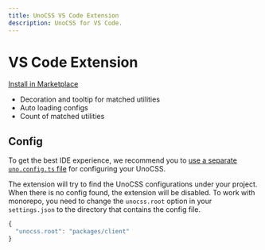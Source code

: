 ```yaml
---
title: UnoCSS VS Code Extension
description: UnoCSS for VS Code.
---
```


# VS Code Extension

[Install in Marketplace](https://marketplace.visualstudio.com/items?itemName=antfu.unocss)

- Decoration and tooltip for matched utilities
- Auto loading configs
- Count of matched utilities

## Config

To get the best IDE experience, we recommend you to [use a separate `uno.config.ts` file](/guide/config-file) for configuring your UnoCSS.

The extension will try to find the UnoCSS configurations under your project. When there is no config found, the extension will be disabled. To work with monorepo, you need to change the `unocss.root` option in your `settings.json` to the directory that contains the config file.

```javascript
{
  "unocss.root": "packages/client"
}
```
